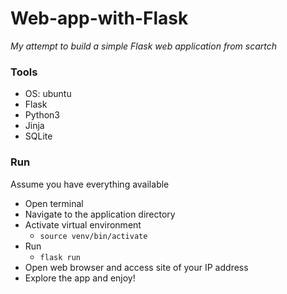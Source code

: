 # Web-app-with-Flask

_My attempt to build a simple Flask web application from scartch_

### Tools

* OS: ubuntu
* Flask
* Python3
* Jinja
* SQLite

### Run
Assume you have everything available
* Open terminal
* Navigate to the application directory
* Activate virtual environment
  + <code>source venv/bin/activate</code>
* Run
  + <code>flask run</code>
* Open web browser and access site of your IP address
* Explore the app and enjoy!
